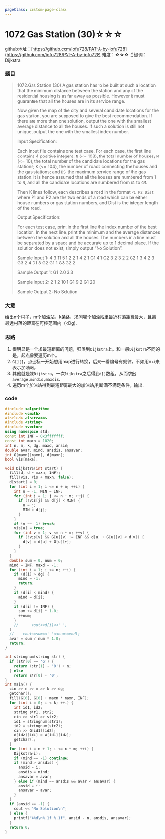 ```yaml
---
pageClass: custom-page-class
---
```


# 1072 Gas Station (30)☆☆☆

github地址：[https://github.com/iofu728/PAT-A-by-iofu728](https://github.com/iofu728/PAT-A-by-iofu728)
难度：☆☆☆
关键词：Dijkstra
### 题目

> 1072.Gas Station (30)
> A gas station has to be built at such a location that the minimum distance between the station and any of the residential housing is as far away as possible. However it must guarantee that all the houses are in its service range.
>
> Now given the map of the city and several candidate locations for the gas station, you are supposed to give the best recommendation. If there are more than one solution, output the one with the smallest average distance to all the houses. If such a solution is still not unique, output the one with the smallest index number.
>
> Input Specification:
>
> Each input file contains one test case. For each case, the first line contains 4 positive integers: `N` (<= 103), the total number of houses; `M` (<= 10), the total number of the candidate locations for the gas stations; `K` (<= 104), the number of roads connecting the houses and the gas stations; and `DS`, the maximum service range of the gas station. It is hence assumed that all the houses are numbered from 1 to `N`, and all the candidate locations are numbered from `G1` to `GM`.
>
> Then K lines follow, each describes a road in the format
> `P1 P2 Dist`
> where P1 and P2 are the two ends of a road which can be either house numbers or gas station numbers, and Dist is the integer length of the road.
>
> Output Specification:
>
> For each test case, print in the first line the index number of the best location. In the next line, print the minimum and the average distances between the solution and all the houses. The numbers in a line must be separated by a space and be accurate up to 1 decimal place. If the solution does not exist, simply output “No Solution”.
>
> Sample Input 1:
> 4 3 11 5
> 1 2 2
> 1 4 2
> 1 G1 4
> 1 G2 3
> 2 3 2
> 2 G2 1
> 3 4 2
> 3 G3 2
> 4 G1 3
> G2 G1 1
> G3 G2 2
>
> Sample Output 1:
> G1
> 2.0 3.3
>
> Sample Input 2:
> 2 1 2 10
> 1 G1 9
> 2 G1 20
>
> Sample Output 2:
> No Solution
### 大意
给出n个村子，m个加油站，k条路，求问哪个加油站里最近村落距离最大，且离最远村落的距离在可控范围内（<Dg).
### 思路
1. 很明显是一个求最短距离的问题，归类到`Dijkstra`上。和一般`Dijkstra`不同的是，起点需要遍历m个。
2. `G[][]`，点坐标一开始想用map进行转换，后来一看编号有规律，不如用n+i来表示加油站。
3. 其他就是裸`Dijkstra`，一次`Dijkstra`之后得到`d[]`数组，从而求出`average,mindis,maxdis`.
4. 遍历m个加油站得到最短距离最大的加油站,判断满不满足条件，输出.
### code
```cpp
#include <algorithm>
#include <cmath>
#include <iostream>
#include <string>
#include <vector>
using namespace std;
const int INF = 0x3fffffff;
const int maxn = 1020;
int n, m, k, dg, maxd, ansid;
double avar, mind, ansdis, ansavar;
int G[maxn][maxn], d[maxn];
bool vis[maxn];

void Dijkstra(int start) {
  fill(d, d + maxn, INF);
  fill(vis, vis + maxn, false);
  d[start] = 0;
  for (int i = 1; i <= n + m; ++i) {
    int u = -1, MIN = INF;
    for (int j = 1; j <= n + m; ++j) {
      if (!vis[j] && d[j] < MIN) {
        u = j;
        MIN = d[j];
      }
    }
    if (u == -1) break;
    vis[u] = true;
    for (int v = 1; v <= n + m; ++v) {
      if (!vis[v] && G[u][v] != INF && d[u] + G[u][v] < d[v]) {
        d[v] = d[u] + G[u][v];
      }
    }
  }
  double sum = 0, num = 0;
  mind = INF, maxd = -1;
  for (int i = 1; i <= n; ++i) {
    if (d[i] > dg) {
      mind = -1;
      return;
    }
    if (d[i] < mind) {
      mind = d[i];
    }
    if (d[i] != INF) {
      sum += d[i] * 1.0;
      ++num;
    }
    //      cout<<d[i]<<' ';
  }
  //    cout<<sum<<' '<<num<<endl;
  avar = sum / num * 1.0;
  return;
}

int stringnum(string str) {
  if (str[0] == 'G') {
    return (str[1] - '0') + n;
  } else
    return str[0] - '0';
}
int main() {
  cin >> n >> m >> k >> dg;
  getchar();
  fill(G[0], G[0] + maxn * maxn, INF);
  for (int i = 0; i < k; ++i) {
    int id1, id2;
    string str1, str2;
    cin >> str1 >> str2;
    id1 = stringnum(str1);
    id2 = stringnum(str2);
    cin >> G[id1][id2];
    G[id2][id1] = G[id1][id2];
    getchar();
  }
  for (int i = n + 1; i <= n + m; ++i) {
    Dijkstra(i);
    if (mind == -1) continue;
    if (mind > ansdis) {
      ansid = i;
      ansdis = mind;
      ansavar = avar;
    } else if (mind == ansdis && avar < ansavar) {
      ansid = i;
      ansavar = avar;
    }
  }
  if (ansid == -1) {
    cout << "No Solution\n";
  } else {
    printf("G%d\n%.1f %.1f", ansid - n, ansdis, ansavar);
  }
  return 0;
}

```
